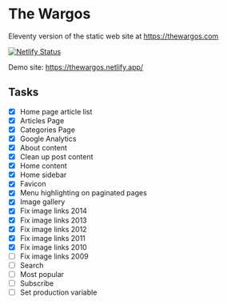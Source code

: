 # The Wargos

Eleventy version of the static web site at https://thewargos.com

[![Netlify Status](https://api.netlify.com/api/v1/badges/717d6d3e-0a16-4412-9739-5d30ca859375/deploy-status)](https://app.netlify.com/sites/thewargos/deploys)

Demo site: https://thewargos.netlify.app/

## Tasks

- [x] Home page article list
- [x] Articles Page
- [x] Categories Page
- [x] Google Analytics
- [x] About content
- [x] Clean up post content
- [x] Home content
- [x] Home sidebar
- [x] Favicon
- [x] Menu highlighting on paginated pages
- [x] Image gallery
- [x] Fix image links 2014
- [x] Fix image links 2013
- [x] Fix image links 2012
- [x] Fix image links 2011
- [x] Fix image links 2010
- [ ] Fix image links 2009
- [ ] Search
- [ ] Most popular
- [ ] Subscribe
- [ ] Set production variable
